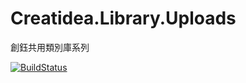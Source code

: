# Creatidea.Library.Uploads
 創鈺共用類別庫系列
 
 [![BuildStatus](https://travis-ci.org/lettucebo/Creatidea.Library.Uploads.png?branch=master)](https://travis-ci.org/lettucebo/Creatidea.Library.Uploads)

